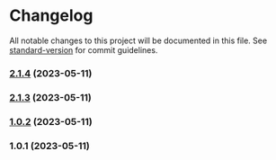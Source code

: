 # Changelog

All notable changes to this project will be documented in this file. See [standard-version](https://github.com/conventional-changelog/standard-version) for commit guidelines.

### [2.1.4](https://github.com/kurlybae/pkg-test/compare/v2.1.3...v2.1.4) (2023-05-11)

### [2.1.3](https://github.com/kurlybae/pkg-test/compare/v1.0.2...v2.1.3) (2023-05-11)

### [1.0.2](https://github.com/kurlybae/pkg-test/compare/v1.0.1...v1.0.2) (2023-05-11)

### 1.0.1 (2023-05-11)
